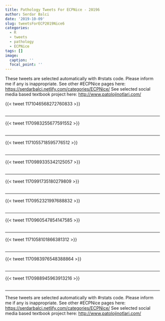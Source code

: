 ```yaml
---
title: Pathology Tweets For ECPNice - 20196
author: Serdar Balci
date: '2019-10-09'
slug: tweetsForECP2019Nice6
categories:
  - R
  - tweets
  - pathology
  - ECPNice
tags: []
image:
  caption: ''
  focal_point: ''
---
```



These tweets are selected automatically with #rstats code. Please inform me if any is inappropriate.
See other #ECPNice pages here: https://serdarbalci.netlify.com/categories/ECPNice/ 
See selected social media based textbook project here: http://www.patolojinotlari.com/

{{< tweet 1171046568272760833 >}}
<br>
<br>
<hr>
{{< tweet 1170983255677591552 >}}
<br>
<br>
<hr>
{{< tweet 1171055718595776512 >}}
<br>
<br>
<hr>
{{< tweet 1170989335342125057 >}}
<br>
<br>
<hr>
{{< tweet 1170991735180279809 >}}
<br>
<br>
<hr>
{{< tweet 1170952321997688832 >}}
<br>
<br>
<hr>
{{< tweet 1170960547854147585 >}}
<br>
<br>
<hr>
{{< tweet 1171058101866381312 >}}
<br>
<br>
<hr>
{{< tweet 1170983976548388864 >}}
<br>
<br>
<hr>
{{< tweet 1170988945963913216 >}}
<br>
<br>
<hr>


These tweets are selected automatically with #rstats code. Please inform me if any is inappropriate.
See other #ECPNice pages here: https://serdarbalci.netlify.com/categories/ECPNice/ 
See selected social media based textbook project here: http://www.patolojinotlari.com/
